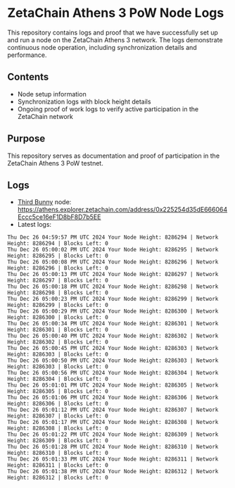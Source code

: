 # ZetaChain Athens 3 PoW Node Logs
This repository contains logs and proof that we have successfully set up and run a node on the ZetaChain Athens 3 network. The logs demonstrate continuous node operation, including synchronization details and performance.

## Contents
- Node setup information
- Synchronization logs with block height details
- Ongoing proof of work logs to verify active participation in the ZetaChain network

## Purpose
This repository serves as documentation and proof of participation in the ZetaChain Athens 3 PoW testnet.

## Logs

- [Third Bunny](https://thirdbunny.xyz/) node: https://athens.explorer.zetachain.com/address/0x225254d35dE666064Eccc5ce16eF1D8bF8D7b5EE
- Latest logs:
```
Thu Dec 26 04:59:57 PM UTC 2024 Your Node Height: 8286294 | Network Height: 8286294 | Blocks Left: 0
Thu Dec 26 05:00:02 PM UTC 2024 Your Node Height: 8286295 | Network Height: 8286295 | Blocks Left: 0
Thu Dec 26 05:00:08 PM UTC 2024 Your Node Height: 8286296 | Network Height: 8286296 | Blocks Left: 0
Thu Dec 26 05:00:13 PM UTC 2024 Your Node Height: 8286297 | Network Height: 8286297 | Blocks Left: 0
Thu Dec 26 05:00:18 PM UTC 2024 Your Node Height: 8286298 | Network Height: 8286298 | Blocks Left: 0
Thu Dec 26 05:00:23 PM UTC 2024 Your Node Height: 8286299 | Network Height: 8286299 | Blocks Left: 0
Thu Dec 26 05:00:29 PM UTC 2024 Your Node Height: 8286300 | Network Height: 8286300 | Blocks Left: 0
Thu Dec 26 05:00:34 PM UTC 2024 Your Node Height: 8286301 | Network Height: 8286301 | Blocks Left: 0
Thu Dec 26 05:00:40 PM UTC 2024 Your Node Height: 8286302 | Network Height: 8286302 | Blocks Left: 0
Thu Dec 26 05:00:45 PM UTC 2024 Your Node Height: 8286303 | Network Height: 8286303 | Blocks Left: 0
Thu Dec 26 05:00:50 PM UTC 2024 Your Node Height: 8286303 | Network Height: 8286303 | Blocks Left: 0
Thu Dec 26 05:00:56 PM UTC 2024 Your Node Height: 8286304 | Network Height: 8286304 | Blocks Left: 0
Thu Dec 26 05:01:01 PM UTC 2024 Your Node Height: 8286305 | Network Height: 8286305 | Blocks Left: 0
Thu Dec 26 05:01:06 PM UTC 2024 Your Node Height: 8286306 | Network Height: 8286306 | Blocks Left: 0
Thu Dec 26 05:01:12 PM UTC 2024 Your Node Height: 8286307 | Network Height: 8286307 | Blocks Left: 0
Thu Dec 26 05:01:17 PM UTC 2024 Your Node Height: 8286308 | Network Height: 8286308 | Blocks Left: 0
Thu Dec 26 05:01:22 PM UTC 2024 Your Node Height: 8286309 | Network Height: 8286309 | Blocks Left: 0
Thu Dec 26 05:01:28 PM UTC 2024 Your Node Height: 8286310 | Network Height: 8286310 | Blocks Left: 0
Thu Dec 26 05:01:33 PM UTC 2024 Your Node Height: 8286311 | Network Height: 8286311 | Blocks Left: 0
Thu Dec 26 05:01:38 PM UTC 2024 Your Node Height: 8286312 | Network Height: 8286312 | Blocks Left: 0
```
